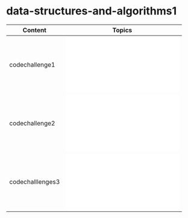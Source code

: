 # data-structures-and-algorithms1

| Content          | Topics                               |
| ---------------- | ------------------------------------ |
| codechallenge1   | ![code1](codechallenge1/README.md)   |
| codechallenge2   | ![code2](codechallenge2/README.md)   |
| codechalllenges3 | ![code3](codechalllenges3/README.md) |


